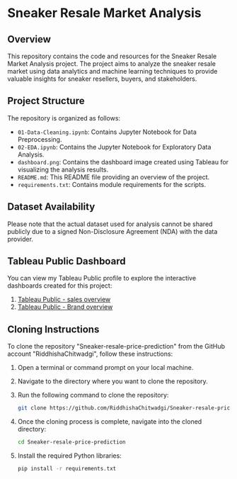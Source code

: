 # Sneaker Resale Market Analysis

## Overview
This repository contains the code and resources for the Sneaker Resale Market Analysis project. The project aims to analyze the sneaker resale market using data analytics and machine learning techniques to provide valuable insights for sneaker resellers, buyers, and stakeholders.

## Project Structure
The repository is organized as follows:
- `01-Data-Cleaning.ipynb`: Contains Jupyter Notebook for Data Preprocessing.
- `02-EDA.ipynb`: Contains the Jupyter Notebook for Exploratory Data Analysis.
- `dashboard.png`: Contains the dashboard image created using Tableau for visualizing the analysis results.
- `README.md`: This README file providing an overview of the project.
- `requirements.txt`: Contains module requirements for the scripts.
  
## Dataset Availability
Please note that the actual dataset used for analysis cannot be shared publicly due to a signed Non-Disclosure Agreement (NDA) with the data provider. 

## Tableau Public Dashboard

You can view my Tableau Public profile to explore the interactive dashboards created for this project:

1. [Tableau Public - sales overview](https://public.tableau.com/app/profile/riddhisha.chitwadgi/viz/Sneakerresalesalesoverview/SalesOverviewDashboard)
2. [Tableau Public - Brand overview](https://public.tableau.com/app/profile/riddhisha.chitwadgi/viz/Sneakerresalebrandoverview/Topbrandsoverview)

## Cloning Instructions

To clone the repository "Sneaker-resale-price-prediction" from the GitHub account "RiddhishaChitwadgi", follow these instructions:

1. Open a terminal or command prompt on your local machine.

2. Navigate to the directory where you want to clone the repository.

3. Run the following command to clone the repository:
   ```bash
   git clone https://github.com/RiddhishaChitwadgi/Sneaker-resale-price-prediction.git
   ```
4. Once the cloning process is complete, navigate into the cloned directory:
   ```bash
   cd Sneaker-resale-price-prediction
   ```
5. Install the required Python libraries:
    ```bash
   pip install -r requirements.txt
   ```
